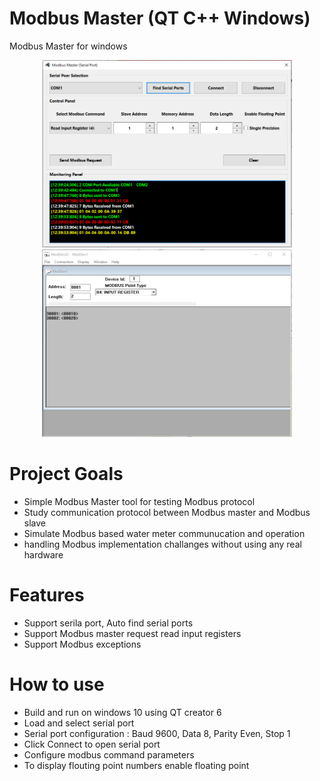 # Modbus Master (QT C++ Windows)
Modbus Master for windows 

<div align="center">
  <img src="Images/QT-Modbus-Master-SP-01.PNG" width="400" height="300" title="hover text">
  <img src="Images/QT-Modbus-Slave-SP-02.PNG" width="400" height="300"  title="hover text">
</div>


# Project Goals
  - Simple Modbus Master tool for testing Modbus protocol
  - Study communication protocol between Modbus master and Modbus slave
  - Simulate Modbus based water meter communucation and operation
  - handling Modbus implementation challanges without using any real hardware 

# Features
  - Support serila port, Auto find serial ports
  - Support Modbus master request read input registers
  - Support Modbus exceptions

# How to use
  - Build and run on windows 10 using QT creator 6
  - Load and select serial port 
  - Serial port configuration : Baud 9600, Data 8, Parity Even, Stop 1
  - Click Connect to open serial port
  - Configure modbus command parameters 
  - To display flouting point numbers enable floating point
 
